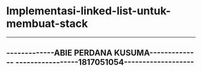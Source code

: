 # Implementasi-linked-list-untuk-membuat-stack
----------------------------------------------
-------------ABIE PERDANA KUSUMA--------------
-----------------1817051054-------------------
----------------------------------------------
